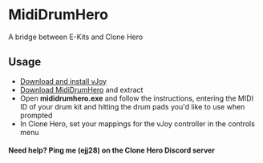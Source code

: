 # MidiDrumHero
 A bridge between E-Kits and Clone Hero

## Usage
- [Download and install vJoy](https://github.com/jshafer817/vJoy/releases)
- [Download MidiDrumHero](https://github.com/ejj28/mididrumhero/releases/download/v1.0.0/mididrumhero_win64_v1.0.0.zip) and extract
- Open **mididrumhero.exe** and follow the instructions, entering the MIDI ID of your drum kit and hitting the drum pads you'd like to use when prompted
- In Clone Hero, set your mappings for the vJoy controller in the controls menu

#### Need help? Ping me (ejj28) on the Clone Hero Discord server